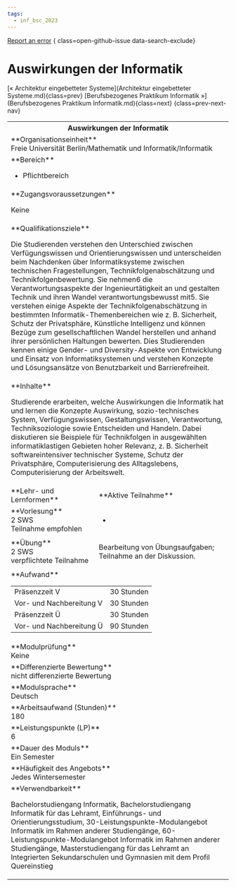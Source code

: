 ```yaml
---
tags:
  - inf_bsc_2023
---
```

[Report an error](https://github.com/SGSSGene/FUB-SUP/issues/new?title=Error%20in%20%22Auswirkungen%20der%20Informatik%22&body=There%20seems%20to%20be%20an%20error%20in%20module%20%22Auswirkungen%20der%20Informatik%22%2E%0A%0A%3CDescribe%20here%20a%20slightly%20more%20detailed%20description%20of%20what%20is%20wrong%3E&labels=bug)
{ class=open-github-issue data-search-exclude}

# Auswirkungen der Informatik

[« Architektur eingebetteter Systeme](Architektur eingebetteter Systeme.md){class=prev}
[Berufsbezogenes Praktikum Informatik »](Berufsbezogenes Praktikum Informatik.md){class=next}
{class=prev-next-nav}

<table markdown id="moduledesc">
<tr markdown class="moduledesc_head"><th colspan="2">Auswirkungen der Informatik </th></tr>
<tr markdown><td colspan="2">**Organisationseinheit**   <br>Freie Universität Berlin/Mathematik und Informatik/Informatik</td></tr>

<tr markdown><td colspan="2">**Bereich**<br>


- Pflichtbereich

</td></tr>

<tr markdown><td colspan="2">**Zugangsvoraussetzungen** <br>

Keine


</td></tr>
<tr markdown><td colspan="2">**Qualifikationsziele**    <br>

Die Studierenden verstehen den Unterschied zwischen Verfügungswissen und
Orientierungswissen und unterscheiden beim Nachdenken über Informatiksysteme
zwischen technischen Fragestellungen, Technikfolgenabschätzung und
Technikfolgenbewertung. Sie nehmen6 die Verantwortungsaspekte der
Ingenieurtätigkeit an und gestalten Technik und ihren Wandel
verantwortungsbewusst mit5. Sie verstehen einige Aspekte der
Technikfolgenabschätzung in bestimmten Informatik-Themenbereichen wie z. B.
Sicherheit, Schutz der Privatsphäre, Künstliche Intelligenz und können
Bezüge zum gesellschaftlichen Wandel herstellen und anhand ihrer
persönlichen Haltungen bewerten. Dies Studierenden kennen einige Gender- und
Diversity-Aspekte von Entwicklung und Einsatz von Informatiksystemen und
verstehen Konzepte und Lösungsansätze von Benutzbarkeit und
Barrierefreiheit.


</td></tr>
<tr markdown><td colspan="2">**Inhalte**                <br>

Studierende erarbeiten, welche Auswirkungen die Informatik hat und lernen
die Konzepte Auswirkung, sozio-technisches System, Verfügungswissen,
Gestaltungswissen, Verantwortung, Techniksoziologie sowie Entscheiden und
Handeln. Dabei diskutieren sie Beispiele für Technikfolgen in ausgewählten
informatiklastigen Gebieten hoher Relevanz, z. B. Sicherheit
softwareintensiver technischer Systeme, Schutz der Privatsphäre,
Computerisierung des Alltagslebens, Computerisierung der Arbeitswelt.


</td></tr>

<tr markdown><td>**Lehr- und Lernformen**</td><td>**Aktive Teilnahme**</td></tr>
<tr markdown><td> **Vorlesung** <br>2 SWS <br> Teilnahme empfohlen</td><td>

-
</td></tr>
<tr markdown><td> **Übung** <br>2 SWS <br> verpflichtete Teilnahme</td><td>

Bearbeitung von Übungsaufgaben; Teilnahme an der Diskussion.
</td></tr>
<tr markdown><td colspan="2">**Aufwand**                <br>
<table class="aufwand_table">
<tr><td>Präsenzzeit V</td><td>30 Stunden</td></tr>
<tr><td>Vor- und Nachbereitung V</td><td>30 Stunden</td></tr>
<tr><td>Präsenzzeit Ü</td><td>30 Stunden</td></tr>
<tr><td>Vor- und Nachbereitung Ü</td><td>90 Stunden</td></tr>
</table>

</td></tr>
<tr markdown><td colspan="2">**Modulprüfung**             <br>Keine


</td></tr>
<tr markdown><td colspan="2">**Differenzierte Bewertung** <br>nicht differenzierte Bewertung

</td></tr>
<tr markdown><td colspan="2">**Modulsprache**             <br>Deutsch</td></tr>
<tr markdown><td colspan="2">**Arbeitsaufwand (Stunden)** <br>180</td></tr>
<tr markdown><td colspan="2">**Leistungspunkte (LP)**     <br>6</td></tr>
<tr markdown><td colspan="2">**Dauer des Moduls**         <br>Ein Semester</td></tr>
<tr markdown><td colspan="2">**Häufigkeit des Angebots**  <br>Jedes Wintersemester</td></tr>
<tr markdown><td colspan="2">**Verwendbarkeit**           <br>

Bachelorstudiengang Informatik, Bachelorstudiengang Informatik für das
Lehramt, Einführungs- und Orientierungsstudium,
30-Leistungspunkte-Modulangebot Informatik im Rahmen anderer Studiengänge,
60-Leistungspunkte-Modulangebot Informatik im Rahmen anderer Studiengänge,
Masterstudiengang für das Lehramt an Integrierten Sekundarschulen und
Gymnasien mit dem Profil Quereinstieg


</td></tr>

</table>
